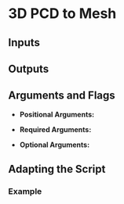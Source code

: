 # 3D PCD to Mesh

## Inputs

## Outputs


## Arguments and Flags
* **Positional Arguments:**

* **Required Arguments:**

* **Optional Arguments:**

       
## Adapting the Script
                                        
### Example
